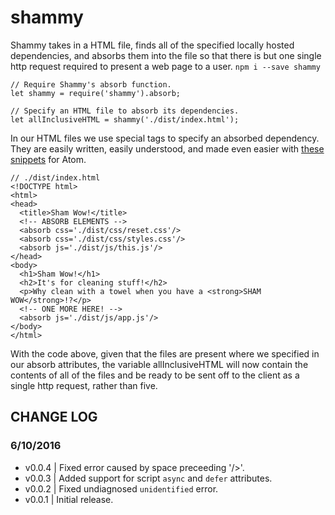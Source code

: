 # shammy

Shammy takes in a HTML file, finds all of the specified locally hosted dependencies, and absorbs them into the file so that there is but one single http request required to present a web page to a user. `npm i --save shammy`

```
// Require Shammy's absorb function.
let shammy = require('shammy').absorb;

// Specify an HTML file to absorb its dependencies.
let allInclusiveHTML = shammy('./dist/index.html');
```

In our HTML files we use special tags to specify an absorbed dependency. They are
easily written, easily understood, and made even easier with [these snippets](https://gist.github.com/colshacol/c13ddbd2f425d48be1121b164a9cc02f) for Atom.
```
// ./dist/index.html
<!DOCTYPE html>
<html>
<head>
  <title>Sham Wow!</title>
  <!-- ABSORB ELEMENTS -->
  <absorb css='./dist/css/reset.css'/>
  <absorb css='./dist/css/styles.css'/>
  <absorb js='./dist/js/this.js'/>
</head>
<body>
  <h1>Sham Wow!</h1>
  <h2>It's for cleaning stuff!</h2>
  <p>Why clean with a towel when you have a <strong>SHAM WOW</strong>!?</p>
  <!-- ONE MORE HERE! -->
  <absorb js='./dist/js/app.js'/>
</body>
</html>
```

With the code above, given that the files are present where we specified in our absorb attributes, the variable allInclusiveHTML will now contain the contents of all of the files and be ready to be sent off to the client as a single http request, rather than five.


## CHANGE LOG

### 6/10/2016
- v0.0.4 | Fixed error caused by space preceeding '/>'.
- v0.0.3 | Added support for script `async` and `defer` attributes.
- v0.0.2 | Fixed undiagnosed `unidentified` error.
- v0.0.1 | Initial release.
